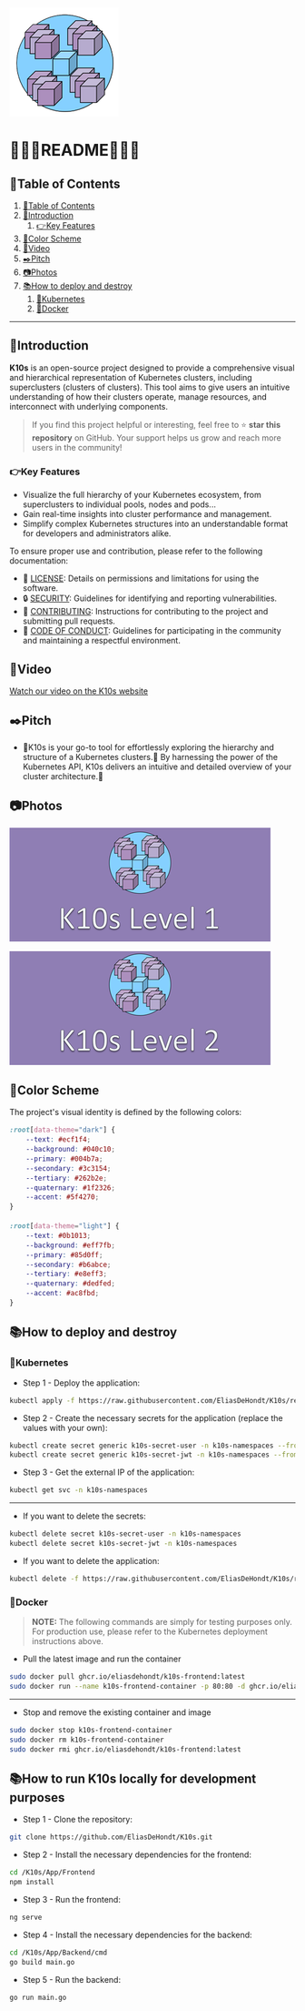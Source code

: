 ![logo](/Assets/logo.png)
# 🤍🩵💜README💜🩵🤍

## 📘Table of Contents

1. [📘Table of Contents](#📘table-of-contents)
2. [🖖Introduction](#🖖introduction)
    1. [👉Key Features](#👉key-features)
3. [🎨Color Scheme](#🎨color-scheme)
4. [🎥Video](#🎥video)
5. [✒️Pitch](#✒️pitch)
6. [📷Photos](#📷photos)
7. [📚How to deploy and destroy](#📚how-to-deploy-and-destroy)
    1. [🌌Kubernetes](#🌌kubernetes)
    2. [🐳Docker](#🐳docker)

---

## 🖖Introduction

**K10s** is an open-source project designed to provide a comprehensive visual and hierarchical representation of Kubernetes clusters, including superclusters (clusters of clusters). This tool aims to give users an intuitive understanding of how their clusters operate, manage resources, and interconnect with underlying components.

> If you find this project helpful or interesting, feel free to ⭐️ **star this repository** on GitHub. Your support helps us grow and reach more users in the community!

### 👉Key Features
- Visualize the full hierarchy of your Kubernetes ecosystem, from superclusters to individual pools, nodes and pods...
- Gain real-time insights into cluster performance and management.
- Simplify complex Kubernetes structures into an understandable format for developers and administrators alike.

To ensure proper use and contribution, please refer to the following documentation:
- 📜 [LICENSE](/LICENSE.md): Details on permissions and limitations for using the software.
- 🔒 [SECURITY](/SECURITY.md): Guidelines for identifying and reporting vulnerabilities.
- 🤝 [CONTRIBUTING](/CONTRIBUTING.md): Instructions for contributing to the project and submitting pull requests.
- 📝 [CODE OF CONDUCT](/CODE-OF-CONDUCT.md): Guidelines for participating in the community and maintaining a respectful environment.

## 🎥Video

[Watch our video on the K10s website](https://k10s.eliasdh.com)

## ✒️Pitch

- 💜K10s is your go-to tool for effortlessly exploring the hierarchy and structure of a Kubernetes clusters.🤍 By harnessing the power of the Kubernetes API, K10s delivers an intuitive and detailed overview of your cluster architecture.🩵

## 📷Photos

![photo 1](/Assets/photo1.png)

![photo 2](/Assets/photo2.png)

## 🎨Color Scheme

The project's visual identity is defined by the following colors:

```css
:root[data-theme="dark"] {
    --text: #ecf1f4;
    --background: #040c10;
    --primary: #004b7a;
    --secondary: #3c3154;
    --tertiary: #262b2e;
    --quaternary: #1f2326;
    --accent: #5f4270;
}

:root[data-theme="light"] {
    --text: #0b1013;
    --background: #eff7fb;
    --primary: #85d0ff;
    --secondary: #b6abce;
    --tertiary: #e8eff3;
    --quaternary: #dedfed;
    --accent: #ac8fbd;
}
```

## 📚How to deploy and destroy

### 🌌Kubernetes

- Step 1 - Deploy the application:
```bash
kubectl apply -f https://raw.githubusercontent.com/EliasDeHondt/K10s/refs/heads/main/Kubernetes/k10s.yaml
```

- Step 2 - Create the necessary secrets for the application (replace the values with your own):
```bash
kubectl create secret generic k10s-secret-user -n k10s-namespaces --from-literal=USERNAME=admin --from-literal=PASSWORD=admin
kubectl create secret generic k10s-secret-jwt -n k10s-namespaces --from-literal=JWT_SECRET=$(openssl rand -base64 32) # apt install openssl.
```

- Step 3 - Get the external IP of the application:
```bash
kubectl get svc -n k10s-namespaces
```

---

- If you want to delete the secrets:
```bash
kubectl delete secret k10s-secret-user -n k10s-namespaces
kubectl delete secret k10s-secret-jwt -n k10s-namespaces
```

- If you want to delete the application:
```bash
kubectl delete -f https://raw.githubusercontent.com/EliasDeHondt/K10s/refs/heads/main/Kubernetes/k10s.yaml
```

### 🐳Docker

> **NOTE:** The following commands are simply for testing purposes only. For production use, please refer to the Kubernetes deployment instructions above.

- Pull the latest image and run the container
```bash
sudo docker pull ghcr.io/eliasdehondt/k10s-frontend:latest
sudo docker run --name k10s-frontend-container -p 80:80 -d ghcr.io/eliasdehondt/k10s-frontend:latest
```

---

- Stop and remove the existing container and image
```bash
sudo docker stop k10s-frontend-container
sudo docker rm k10s-frontend-container
sudo docker rmi ghcr.io/eliasdehondt/k10s-frontend:latest
```


## 📚How to run K10s locally for development purposes

- Step 1 - Clone the repository:
```bash
git clone https://github.com/EliasDeHondt/K10s.git
```

- Step 2 - Install the necessary dependencies for the frontend:
```bash
cd /K10s/App/Frontend
npm install
```

- Step 3 - Run the frontend:
```bash
ng serve
```

- Step 4 - Install the necessary dependencies for the backend:
```bash
cd /K10s/App/Backend/cmd
go build main.go
```

- Step 5 - Run the backend:
```bash
go run main.go
```